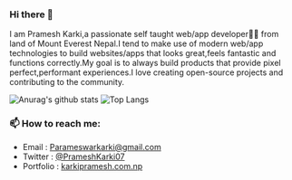 ### Hi there 👋

<!--
**PrameshKarki/PrameshKarki** is a ✨ _special_ ✨ repository because its `README.md` (this file) appears on your GitHub profile.

Here are some ideas to get you started:

- 🔭 I’m currently working on ...
- 🌱 I’m currently learning ...
- 👯 I’m looking to collaborate on ...
- 🤔 I’m looking for help with ...
- 💬 Ask me about ...
- 📫 How to reach me: ...
- 😄 Pronouns: ...
- ⚡ Fun fact: ...
-->


I am Pramesh Karki,a passionate self taught web/app developer👨‍💻 from land of Mount Everest Nepal.I tend to make use of modern web/app technologies to build websites/apps that looks great,feels fantastic and functions correctly.My goal is to always build products that provide pixel perfect,performant experiences.I love creating open-source projects and contributing to the community.

![Anurag's github stats](https://github-readme-stats.vercel.app/api?username=PrameshKarki&show_icons=true&count_private=true&hide=stars&include_all_commits=true&theme=buefy)
![Top Langs](https://github-readme-stats.vercel.app/api/top-langs/?username=PrameshKarki&layout=compact)

### 📫 How to reach me:

- Email : Parameswarkarki@gmail.com
- Twitter : [@PrameshKarki07](https://twitter.com/PrameshKarki07)
- Portfolio : [karkipramesh.com.np](http://www.karkipramesh.com.np) 
